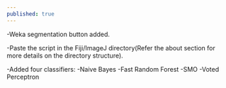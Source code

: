 ```yaml
---
published: true
---
```

-Weka segmentation button added.

-Paste the script in the Fiji/ImageJ directory(Refer the about section for more details on the directory structure).

-Added four classifiers:
	-Naive Bayes
    -Fast Random Forest
    -SMO
    -Voted Perceptron
